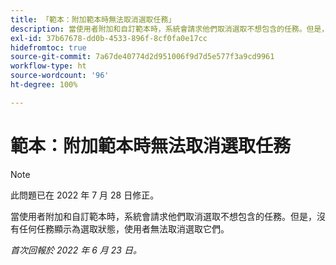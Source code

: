 ```yaml
---
title: 「範本：附加範本時無法取消選取任務」
description: 當使用者附加和自訂範本時，系統會請求他們取消選取不想包含的任務。但是，沒有任何任務顯示為選取狀態，使用者無法取消選取它們。
exl-id: 37b67678-dd0b-4533-896f-8cf0fa0e17cc
hidefromtoc: true
source-git-commit: 7a67de40774d2d951006f9d7d5e577f3a9cd9961
workflow-type: ht
source-wordcount: '96'
ht-degree: 100%

---
```


# 範本：附加範本時無法取消選取任務

>[!NOTE]
>
>此問題已在 2022 年 7 月 28 日修正。

當使用者附加和自訂範本時，系統會請求他們取消選取不想包含的任務。但是，沒有任何任務顯示為選取狀態，使用者無法取消選取它們。

_首次回報於 2022 年 6 月 23 日。_
